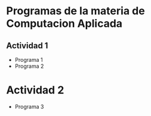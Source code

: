 # Programas de la materia de Computacion Aplicada

## Actividad 1
- Programa 1 
- Programa 2

# Actividad 2 
- Programa 3